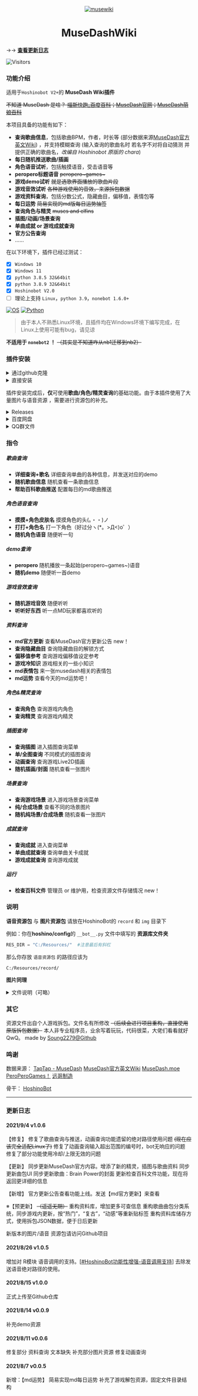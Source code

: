 <p align="center">
  <a href="https://sm.ms/image/gptjxEmihya6nr4">
    <img src="https://i.loli.net/2021/08/14/gptjxEmihya6nr4.png" alt="musewiki">
  </a>
</p>

<div align="center">

MuseDashWiki
===========================
<div align="left">


→→ **[查看更新日志](#更新日志)**

![Visitors](https://jwenjian-visitor-badge-5.glitch.me/badge?page_id=Soung2279.musewiki.readme)

### 功能介绍

适用于``Hoshinobot V2+``的 **MuseDash Wiki插件**

~~不知道 MuseDash 是啥？ [喵斯快跑_百度百科](https://baike.baidu.com/item/%E5%96%B5%E6%96%AF%E5%BF%AB%E8%B7%91/57515152)；[MuseDash官网](http://www.peroperogames.com/)；[MuseDash萌娘百科](https://zh.moegirl.org.cn/Muse_Dash)~~

本项目具备的功能有如下：
- **查询歌曲信息**，包括歌曲BPM，作者，时长等 (部分数据来源[MuseDash官方英文Wiki](https://musedash.fandom.com/wiki/Muse_Dash_Wiki)) ，并支持模糊查询 (输入查询的歌曲名时 若名字不对将自动猜测 并提供正确的歌曲名，*改编自 Hoshinobot 原版的 chara*)
- **每日随机推送歌曲/插画**
- **角色语音试听**，包括触摸语音，受击语音等
- **peropero标题语音**  ~~peropero\~games\~~~
- **游戏demo试听**  ~~就是选歌界面播放的歌曲片段~~
- **游戏音效试听**  ~~各种游戏使用的音效，来源拆包数据~~
- **游戏资料查询**，包括分数公式，隐藏曲目，偏移值，表情包等
- **每日运势**  ~~简易实现的md版每日运势抽签~~
- **查询角色与精灵**  ~~muses and elfins~~
- **插图/动画/场景查询**  
- **单曲成就 or 游戏成就查询**
- **官方公告查询**
- ……

在以下环境下，插件已经过测试：
- [x] ``Windows 10``
- [x] ``Windows 11``
- [x] ``python 3.8.5 32&64bit``
- [x] ``python 3.8.9 32&64bit``
- [x] ``Hoshinobot V2.0``
- [ ] 理论上支持 ``Linux``，``python 3.9``，``nonebot 1.6.0+``

[![OS](https://img.shields.io/badge/Windows10-0078d6?style=flat-square&logo=windows&logoColor=fff)](https://www.microsoft.com/zh-cn/windows)  [![Python](https://img.shields.io/badge/Python-yellow?style=flat-square&logo=python)](https://www.python.org/)

> 由于本人不熟悉Linux环境，且插件均在Windows环境下编写完成，在Linux上使用可能有bug，请见谅

**不适用于 ``nonebot2`` ！** ~~（其实是不知道咋从nb1迁移到nb2）~~

### 插件安装

<details>
  <summary>通过github克隆</summary>

在**hoshino/modules**文件夹中，打开cmd或者powershell，输入以下代码按回车执行：

```powershell
git clone https://github.com/Soung2279/musewiki.git
```

之后关闭cmd或powershell，打开**hoshino/config**的`__bot__.py`文件，在**MODULES_ON** = {}里添加 ``musewiki``
```python
# 启用的模块
MODULES_ON = {
    'xxx',
    'xxx',
    'musewiki',  #注意英文逗号！
    'xxx',
}
```

之后将本文件夹中的 ``R.py`` 移动至 ``hoshino`` 路径下（覆盖原来的 R.py）

如果未在本文件夹下找到 ``R.py`` ，可前往→→  [HoshinoBot功能性增强-语音调用支持](https://github.com/Soung2279/advance_R)

</details>

<details>
  <summary>直接安装</summary>

直接下载本插件[musewiki](https://github.com/Soung2279/musewiki/archive/refs/heads/master.zip)，解压至**hoshino/modules**

之后打开**hoshino/config**的`__bot__.py`文件，在**MODULES_ON** = {}里添加advance_check
```python
# 启用的模块
MODULES_ON = {
    'xxx',
    'xxx',
    'advance_check',  #注意英文逗号！
    'xxx',
    'xxx',
}
```

之后将本文件夹中的 ``R.py`` 移动至 ``hoshino`` 路径下（覆盖原来的 R.py）

如果未在本文件夹下找到 ``R.py`` ，可前往→→  [HoshinoBot功能性增强-语音调用支持](https://github.com/Soung2279/advance_R)

</details>


插件安装完成后，**仅**可使用**歌曲/角色/精灵查询**的基础功能。由于本插件使用了大量图片与语音资源 ，需要进行资源包的补充。

<details>
  <summary>Releases</summary>

  →→ [Github项目Releases](https://github.com/Soung2279/musewiki/releases)

</details>

<details>
  <summary>百度网盘</summary>
 
 - [语音资源包 - 1.6g](https://pan.baidu.com/s/1yjZ_8pInWjWzMVveT87TCA)
 > 包含demo歌曲，角色语音，菜单bgm等
 > 提取码：2279
 > 更新时间：2021/9/4

 - [图片资源包 - 952mb](https://pan.baidu.com/s/1qzd_-E_Z264C4H7K-QSHwQ)
 > 包含歌曲封面图片，角色/精灵图片，UI等
 > 提取码：2279
 > 更新时间：2021/9/4
  
</details>

<details>
  <summary>QQ群文件</summary>
 
 - [点击链接加入群聊【SoungBot交流群（free edition】](https://jq.qq.com/?_wv=1027&k=DXw3Feqg)
 > 请在群文件中自助下载
  
</details>

### 指令

##### 歌曲查询
- **详细查询+歌名**  详细查询单曲的各种信息，并发送对应的demo
- **随机歌曲信息**  随机查看一条歌曲信息
- **帮助百科歌曲推送**  配置每日的md歌曲推送
##### 角色语音查询
- **摸摸+角色皮肤名**  摸摸角色的头(。・・)ノ
- **打打+角色名**  打一下角色（好过分ヽ(*。>Д<)o゜）
- **随机角色语音**  随便听一句
##### demo查询
- **peropero**  随机播放一条起始(peropero\~games\~)语音
- **随机demo**  随便听一首demo
##### 游戏音效查询
- **随机游戏音效**  随便听听
- **听听好东西**  听一点MD玩家都喜欢听的
##### 资料查询
- **md官方更新** 查看MuseDash官方更新公告  new！
- **查询隐藏曲目**  查询隐藏曲目的解锁方式
- **偏移值参考**  查询游戏偏移值设定参考
- **游戏冷知识**  游戏相关的一些小知识
- **md表情包**  来一张musedash相关的表情包
- **md运势**  查看今天的md运势吧！
##### 角色&精灵查询
- **查询角色**  查询游戏内角色
- **查询精灵**  查询游戏内精灵
##### 插图查询
- **查询插图**  进入插图查询菜单
- **单/全图查询**  不同模式的插图查询
- **动画查询**  查询游戏Live2D插画
- **随机插画/封面**  随机查看一张图片
##### 场景查询
- **查询游戏场景**  进入游戏场景查询菜单
- **纯/合成场景**  查看不同的场景图片
- **随机纯场景/合成场景**  随机查看一张图片
##### 成就查询
- **查询成就**  进入查询菜单
- **单曲成就查询**  查询单曲关卡成就
- **游戏成就查询**  查询游戏成就
##### 运行
- **检查百科文件**  管理员 or 维护用，检查资源文件存储情况  new！


### 说明

**语音资源包** 与 **图片资源包** 请放在HoshinoBot的 ``record`` 和 ``img`` 目录下

例如：你在**hoshino/config**的 `__bot__.py` 文件中填写的 **资源库文件夹**
```python
RES_DIR = "C:/Resources/"  #注意最后有斜杠
```
那么你存放 ``语音资源包`` 的路径应该为

``C:/Resources/record/``

**图片同理**

<details>
  <summary>文件说明（可略）</summary>

``_chip_data.py`` 是游戏角色&精灵 的录入数据 **如果需要自行增添条目，请在此处修改**

``_record_data.py`` 是语音字幕与角色语音的对应  **如果需要自行增添条目，请在此处修改**

``_song_data.py``  是歌曲/小贴士的录入数据  **如果需要自行增添条目，请在此处修改**

``chara.py``  与歌名猜测功能相关，是对Hoshinobot原版chara的改编

``musewiki_achievement.py``  查询成就的主文件

``musewiki_artwork.py``  查询插画的主文件

``musewiki_character.py``  查询角色的主文件

``musewiki_luck.py``  md运势的主文件

``musewiki_query.py``  资料库主文件

``musewiki_record.py``  游戏语音的主文件

``musewiki_song.py`` 是查询歌曲的主文件

``wiki_log.py``  检查百科文件的主文件

``R.py`` R模块增强版，让Hoshinobot支持模块语音调用

</details>


### 其它

资源文件出自个人游戏拆包。文件名有所修改 ~~（后续会进行项目重构，直接使用原版拆包数据）~~
本人非专业程序员，业余写着玩玩，代码很菜，大佬们看看就好QwQ。
made by [Soung2279@Github](https://github.com/Soung2279/)

### 鸣谢

数据来源：
[TapTap - MuseDash](https://www.taptap.com/app/60809)
[MuseDash官方英文Wiki](https://musedash.fandom.com/wiki/Muse_Dash_Wiki)
[MuseDash.moe](https://musedash.moe/)
[PeroPeroGames！](http://www.peroperogames.com/)
[远哥制造](https://lab.yangezhizao.cn/musedash)

骨干：
[HoshinoBot](https://github.com/Ice-Cirno/HoshinoBot)

****

### 更新日志

#### 2021/9/4  v1.0.6

【修复】
修复了歌曲查询与推送，动画查询功能遗留的绝对路径使用问题  ~~(现在应该完全适配Linux了)~~
修复了动画查询输入超出范围的编号时，bot无响应的问题
修复了部分功能使用冷却/上限无效的问题

【更新】
同步更新MuseDash官方内容。增添了新的精灵，插图与歌曲资料
同步更新曲包UI
同步更新歌曲：Brain Power的封面
更新检查百科文件功能，现在将返回更详细的信息

【新增】
官方更新公告查看功能上线。发送【md官方更新】来查看

※【预更新】 ~~（遥遥无期）~~
重构资料库，增加更多可查信息
重构歌曲曲包分类系统，同步游戏内更新，按“热门”，“复古”，“动感”等重新贴标签
重构资料库储存方式，使用拆包JSON数据，便于日后更新

新版本的图片/语音 资源包请访问Github项目

#### 2021/8/26  v1.0.5

增加对 R模块 语音调用的支持。[[#HoshinoBot功能性增强-语音调用支持](https://github.com/Soung2279/advance_R)]
去除发送语音绝对路径的使用。

#### 2021/8/15  v1.0.0

正式上传至Github仓库

#### 2021/8/14  v0.0.9

补充demo资源

#### 2021/8/11  v0.0.6

修复部分 资料查询 文本缺失
补充部分图片资源
修复动画查询

#### 2021/8/7  v0.0.5

新增：【md运势】  简易实现md每日运势
补充了游戏解包资源，固定文件目录结构


